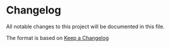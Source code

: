 # Changelog

All notable changes to this project will be documented in this file.

The format is based on [Keep a Changelog](http://keepachangelog.com/)
